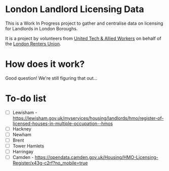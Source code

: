 # London Landlord Licensing Data

This is a Work In Progress project to gather and centralise data on licensing for Landlords in London Boroughs.

It is a project by volunteers from [United Tech & Allied Workers](https://utaw.tech) on behalf of the [London Renters Union](https://londonrentersunion.org/).

# How does it work?

Good question! We're still figuring that out...

# To-do list

- [ ] Lewisham - https://lewisham.gov.uk/myservices/housing/landlords/hmo/register-of-licensed-houses-in-multiple-occupation--hmos
- [ ] Hackney
- [ ] Newham
- [ ] Brent
- [ ] Tower Hamlets
- [ ] Harringay
- [ ] Camden - https://opendata.camden.gov.uk/Housing/HMO-Licensing-Register/x43g-c2rf?no_mobile=true
